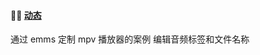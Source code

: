 #### 🤾‍♂️ <a href="https://it-boyer-github.io" target="_blank">动态</a>

<!-- blog starts -->
<a herf=http://localhost:1313/post/%E5%AD%A6%E4%B9%A0%E7%AC%94%E8%AE%B0/emms%E9%85%8D%E7%BD%AE%E4%B8%80%E4%B8%AAmpv%E7%9A%84%E6%A1%88%E4%BE%8B/>通过 emms 定制 mpv 播放器的案例</a>
<a herf=http://localhost:1313/post/%E5%AD%A6%E4%B9%A0%E7%AC%94%E8%AE%B0/%E7%BC%96%E8%BE%91%E9%9F%B3%E9%A2%91%E6%96%87%E4%BB%B6%E5%85%83%E6%95%B0%E6%8D%AE/>编辑音频标签和文件名称</a>

<!-- blog ends -->
